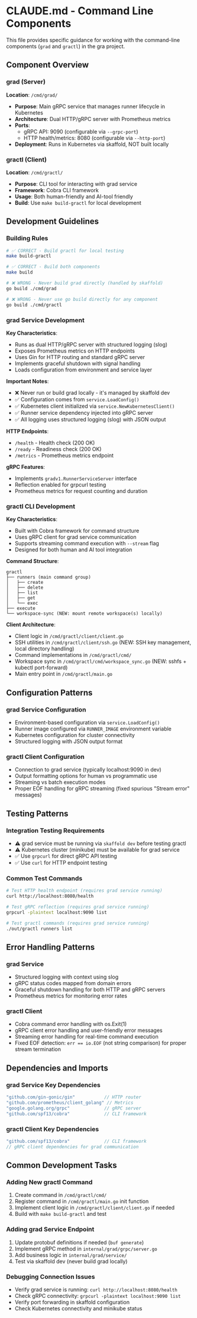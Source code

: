 # CLAUDE.md - Command Line Components

This file provides specific guidance for working with the command-line components (`grad` and `gractl`) in the gra project.

## Component Overview

### grad (Server)

**Location**: `/cmd/grad/`

- **Purpose**: Main gRPC service that manages runner lifecycle in Kubernetes
- **Architecture**: Dual HTTP/gRPC server with Prometheus metrics
- **Ports**:
  - gRPC API: 9090 (configurable via `--grpc-port`)  
  - HTTP health/metrics: 8080 (configurable via `--http-port`)
- **Deployment**: Runs in Kubernetes via skaffold, NOT built locally

### gractl (Client)

**Location**: `/cmd/gractl/`

- **Purpose**: CLI tool for interacting with grad service
- **Framework**: Cobra CLI framework
- **Usage**: Both human-friendly and AI-tool friendly
- **Build**: Use `make build-gractl` for local development

## Development Guidelines

### Building Rules

```bash
# ✅ CORRECT - Build gractl for local testing
make build-gractl

# ✅ CORRECT - Build both components  
make build

# ❌ WRONG - Never build grad directly (handled by skaffold)
go build ./cmd/grad

# ❌ WRONG - Never use go build directly for any component
go build ./cmd/gractl
```

### grad Service Development

**Key Characteristics**:

- Runs as dual HTTP/gRPC server with structured logging (slog)
- Exposes Prometheus metrics on HTTP endpoints
- Uses Gin for HTTP routing and standard gRPC server
- Implements graceful shutdown with signal handling
- Loads configuration from environment and service layer

**Important Notes**:

- ❌ Never run or build grad locally - it's managed by skaffold dev
- ✅ Configuration comes from `service.LoadConfig()`
- ✅ Kubernetes client initialized via `service.NewKubernetesClient()`
- ✅ Runner service dependency injected into gRPC server
- ✅ All logging uses structured logging (slog) with JSON output

**HTTP Endpoints**:

- `/health` - Health check (200 OK)
- `/ready` - Readiness check (200 OK)  
- `/metrics` - Prometheus metrics endpoint

**gRPC Features**:

- Implements `gradv1.RunnerServiceServer` interface
- Reflection enabled for grpcurl testing
- Prometheus metrics for request counting and duration

### gractl CLI Development

**Key Characteristics**:

- Built with Cobra framework for command structure
- Uses gRPC client for grad service communication
- Supports streaming command execution with `--stream` flag
- Designed for both human and AI tool integration

**Command Structure**:

```
gractl
├── runners (main command group)
│   ├── create
│   ├── delete  
│   ├── list
│   ├── get
│   └── exec
├── execute
└── workspace-sync (NEW: mount remote workspace(s) locally)
```

**Client Architecture**:

- Client logic in `/cmd/gractl/client/client.go`
- SSH utilities in `/cmd/gractl/client/ssh.go` (NEW: SSH key management, local directory handling)
- Command implementations in `/cmd/gractl/cmd/`
- Workspace sync in `/cmd/gractl/cmd/workspace_sync.go` (NEW: sshfs + kubectl port-forward)
- Main entry point in `/cmd/gractl/main.go`

## Configuration Patterns

### grad Service Configuration

- Environment-based configuration via `service.LoadConfig()`
- Runner image configured via `RUNNER_IMAGE` environment variable
- Kubernetes configuration for cluster connectivity
- Structured logging with JSON output format

### gractl Client Configuration  

- Connection to grad service (typically localhost:9090 in dev)
- Output formatting options for human vs programmatic use
- Streaming vs batch execution modes
- Proper EOF handling for gRPC streaming (fixed spurious "Stream error" messages)

## Testing Patterns

### Integration Testing Requirements

- ⚠️ grad service must be running via `skaffold dev` before testing gractl
- ⚠️ Kubernetes cluster (minikube) must be available for grad service
- ✅ Use `grpcurl` for direct gRPC API testing
- ✅ Use `curl` for HTTP endpoint testing

### Common Test Commands

```bash
# Test HTTP health endpoint (requires grad service running)
curl http://localhost:8080/health

# Test gRPC reflection (requires grad service running)  
grpcurl -plaintext localhost:9090 list

# Test gractl commands (requires grad service running)
./out/gractl runners list
```

## Error Handling Patterns

### grad Service

- Structured logging with context using slog
- gRPC status codes mapped from domain errors
- Graceful shutdown handling for both HTTP and gRPC servers
- Prometheus metrics for monitoring error rates

### gractl Client

- Cobra command error handling with os.Exit(1)
- gRPC client error handling and user-friendly error messages
- Streaming error handling for real-time command execution
- Fixed EOF detection: `err == io.EOF` (not string comparison) for proper stream termination

## Dependencies and Imports

### grad Service Key Dependencies

```go
"github.com/gin-gonic/gin"           // HTTP router
"github.com/prometheus/client_golang" // Metrics
"google.golang.org/grpc"             // gRPC server
"github.com/spf13/cobra"             // CLI framework
```

### gractl Client Key Dependencies  

```go
"github.com/spf13/cobra"             // CLI framework
// gRPC client dependencies for grad communication
```

## Common Development Tasks

### Adding New gractl Command

1. Create command in `/cmd/gractl/cmd/`
2. Register command in `/cmd/gractl/main.go` init function
3. Implement client logic in `/cmd/gractl/client/client.go` if needed
4. Build with `make build-gractl` and test

### Adding grad Service Endpoint

1. Update protobuf definitions if needed (`buf generate`)
2. Implement gRPC method in `internal/grad/grpc/server.go`
3. Add business logic in `internal/grad/service/`
4. Test via skaffold dev (never build grad locally)

### Debugging Connection Issues

- Verify grad service is running: `curl http://localhost:8080/health`
- Check gRPC connectivity: `grpcurl -plaintext localhost:9090 list`
- Verify port forwarding in skaffold configuration
- Check Kubernetes connectivity and minikube status
